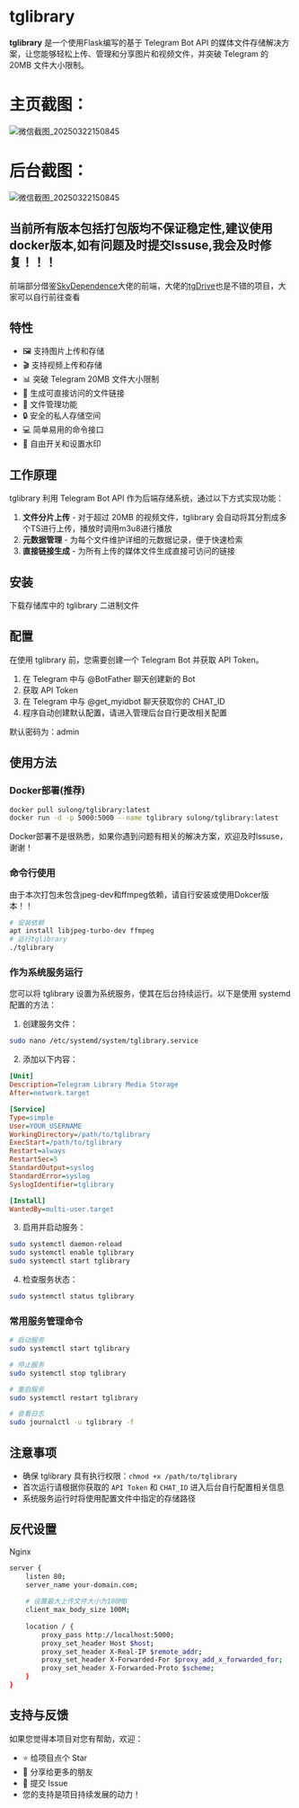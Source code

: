 # tglibrary

**tglibrary** 是一个使用Flask编写的基于 Telegram Bot API 的媒体文件存储解决方案，让您能够轻松上传、管理和分享图片和视频文件，并突破 Telegram 的 20MB 文件大小限制。
# 主页截图：
![微信截图_20250322150845](https://github.com/user-attachments/assets/d527beb5-bfee-48b4-8b4b-8dcf033658b1)

# 后台截图：
![微信截图_20250322150845](https://github.com/user-attachments/assets/35e03c16-16dd-4675-9012-38926cbe4732)


## 当前所有版本包括打包版均不保证稳定性,建议使用docker版本,如有问题及时提交lssuse,我会及时修复！！！

前端部分借鉴[SkyDependence](https://github.com/SkyDependence/)大佬的前端，大佬的[tgDrive](https://github.com/SkyDependence/tgDrive)也是不错的项目，大家可以自行前往查看

## 特性

* 🖼️ 支持图片上传和存储
* 🎬 支持视频上传和存储
* 📊 突破 Telegram 20MB 文件大小限制
* 🔗 生成可直接访问的文件链接
* 📂 文件管理功能
* 🔒 安全的私人存储空间
* 💻 简单易用的命令接口
* 🔺 自由开关和设置水印

## 工作原理

tglibrary 利用 Telegram Bot API 作为后端存储系统，通过以下方式实现功能：

1. **文件分片上传** - 对于超过 20MB 的视频文件，tglibrary 会自动将其分割成多个TS进行上传，播放时调用m3u8进行播放
2. **元数据管理** - 为每个文件维护详细的元数据记录，便于快速检索
3. **直接链接生成** - 为所有上传的媒体文件生成直接可访问的链接

## 安装

下载存储库中的 tglibrary 二进制文件

## 配置

在使用 tglibrary 前，您需要创建一个 Telegram Bot 并获取 API Token。

1. 在 Telegram 中与 @BotFather 聊天创建新的 Bot
2. 获取 API Token
3. 在 Telegram 中与 @get_myidbot 聊天获取你的 CHAT_ID
4. 程序自动创建默认配置，请进入管理后台自行更改相关配置
   
默认密码为：admin
## 使用方法

### Docker部署(推荐)
```bash
docker pull sulong/tglibrary:latest
docker run -d -p 5000:5000 --name tglibrary sulong/tglibrary:latest
```
Docker部署不是很熟悉，如果你遇到问题有相关的解决方案，欢迎及时lssuse，谢谢！
### 命令行使用
由于本次打包未包含jpeg-dev和ffmpeg依赖，请自行安装或使用Dokcer版本！！

```bash
# 安装依赖
apt install libjpeg-turbo-dev ffmpeg
# 运行tglibrary
./tglibrary
```

### 作为系统服务运行

您可以将 tglibrary 设置为系统服务，使其在后台持续运行。以下是使用 systemd 配置的方法：

1. 创建服务文件：

```bash
sudo nano /etc/systemd/system/tglibrary.service
```

2. 添加以下内容：

```ini
[Unit]
Description=Telegram Library Media Storage
After=network.target

[Service]
Type=simple
User=YOUR_USERNAME
WorkingDirectory=/path/to/tglibrary
ExecStart=/path/to/tglibrary
Restart=always
RestartSec=5
StandardOutput=syslog
StandardError=syslog
SyslogIdentifier=tglibrary

[Install]
WantedBy=multi-user.target
```

3. 启用并启动服务：

```bash
sudo systemctl daemon-reload
sudo systemctl enable tglibrary
sudo systemctl start tglibrary
```

4. 检查服务状态：

```bash
sudo systemctl status tglibrary
```

### 常用服务管理命令

```bash
# 启动服务
sudo systemctl start tglibrary

# 停止服务
sudo systemctl stop tglibrary

# 重启服务
sudo systemctl restart tglibrary

# 查看日志
sudo journalctl -u tglibrary -f
```

## 注意事项

- 确保 tglibrary 具有执行权限：`chmod +x /path/to/tglibrary`
- 首次运行请根据你获取的 `API Token` 和 `CHAT_ID` 进入后台自行配置相关信息
- 系统服务运行时将使用配置文件中指定的存储路径

## 反代设置
Nginx
```bash
server {
    listen 80;
    server_name your-domain.com;
    
    # 设置最大上传文件大小为100MB
    client_max_body_size 100M;
    
    location / {
        proxy_pass http://localhost:5000;
        proxy_set_header Host $host;
        proxy_set_header X-Real-IP $remote_addr;
        proxy_set_header X-Forwarded-For $proxy_add_x_forwarded_for;
        proxy_set_header X-Forwarded-Proto $scheme;
    }
}
```

## 支持与反馈
如果您觉得本项目对您有帮助，欢迎：

* ⭐ 给项目点个 Star
* 🔄 分享给更多的朋友
* 🐛 提交 Issue
* 您的支持是项目持续发展的动力！
